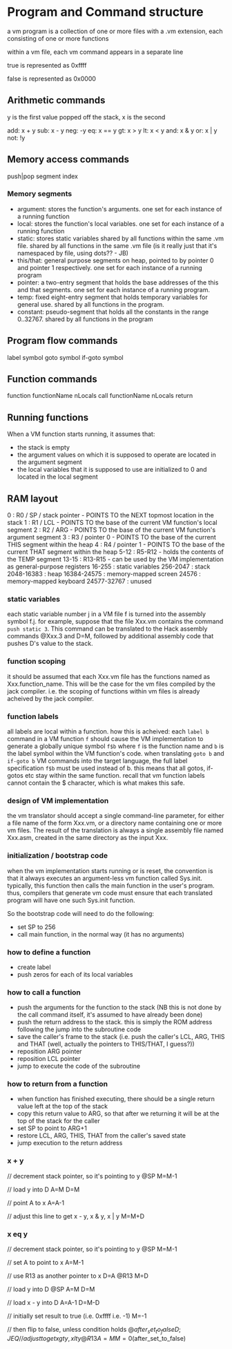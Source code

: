 # Program and Command structure

a vm program is a collection of one or more files with a .vm extension, each consisting of one or more functions

within a vm file, each vm command appears in a separate line

true is represented as 0xffff

false is represented as 0x0000

## Arithmetic commands

y is the first value popped off the stack, x is the second

add: x + y
sub: x - y
neg: -y
eq: x == y
gt: x > y
lt: x < y
and: x & y
or: x | y
not: !y

## Memory access commands

push|pop segment index

### Memory segments

- argument: stores the function's arguments. one set for each instance of a running function
- local: stores the function's local variables. one set for each instance of a running function
- static: stores static variables shared by all functions within the same .vm file. shared by all functions in the same .vm file (is it really just that it's namespaced by file, using dots?? - JB)
- this/that: general purpose segments on heap, pointed to by pointer 0 and pointer 1 respectively. one set for each instance of a running program
- pointer: a two-entry segment that holds the base addresses of the this and that segments. one set for each instance of a running program.
- temp: fixed eight-entry segment that holds temporary variables for general use. shared by all functions in the program.
- constant: pseudo-segment that holds all the constants in the range 0..32767. shared by all functions in the program

## Program flow commands

label symbol
goto symbol
if-goto symbol

## Function commands

function functionName nLocals
call functionName nLocals
return

## Running functions

When a VM function starts running, it assumes that:

- the stack is empty
- the argument values on which it is supposed to operate are located in the argument segment
- the local variables that it is supposed to use are initialized to 0 and located in the local segment

## RAM layout

0 : R0 / SP / stack pointer - POINTS TO the NEXT topmost location in the stack
1 : R1 / LCL - POINTS TO the base of the current VM function's local segment
2 : R2 / ARG - POINTS TO the base of the current VM function's argument segment
3 : R3 / pointer 0 - POINTS TO the base of the current THIS segment within the heap
4 : R4 / pointer 1 - POINTS TO the base of the current THAT segment within the heap
5-12 : R5-R12 - holds the contents of the TEMP segment
13-15 : R13-R15 - can be used by the VM implementation as general-purpose registers
16-255 : static variables
256-2047 : stack
2048-16383 : heap
16384-24575 : memory-mapped screen
24576 : memory-mapped keyboard
24577-32767 : unused

### static variables

each static variable number j in a VM file f is turned into the assembly symbol f.j. for example, suppose that the file Xxx.vm contains the command `push static 3`. This command can be translated to the Hack assembly commands @Xxx.3 and D=M, followed by additional assembly code that pushes D's value to the stack.

### function scoping

it should be assumed that each Xxx.vm file has the functions named as Xxx.function_name. This will be the case for the vm files compiled by the jack compiler. i.e. the scoping of functions within vm files is already acheived by the jack compiler.

### function labels

all labels are local within a function. how this is acheived: each `label b` command in a VM function `f` should cause the VM implementation to generate a globally unique symbol `f$b` where `f` is the function name and `b` is the label symbol within the VM function's code. when translating `goto b` and `if-goto b` VM commands into the target language, the full label specification `f$b` must be used instead of b. this means that all gotos, if-gotos etc stay within the same function. recall that vm function labels cannot contain the $ character, which is what makes this safe.

### design of VM implementation

the vm translator should accept a single command-line parameter, for either a file name of the form Xxx.vm, or a directory name containing one or more vm files. The result of the translation is always a single assembly file named Xxx.asm, created in the same directory as the input Xxx.

### initialization / bootstrap code

when the vm implementation starts running or is reset, the convention is that it always executes an argument-less vm function called Sys.init. typically, this function then calls the main function in the user's program. thus, compilers that generate vm code must ensure that each translated program will have one such Sys.init function.

So the bootstrap code will need to do the following:

- set SP to 256
- call main function, in the normal way (it has no arguments)

### how to define a function

- create label
- push zeros for each of its local variables

### how to call a function

- push the arguments for the function to the stack (NB this is not done by the call command itself, it's assumed to have already been done)
- push the return address to the stack. this is simply the ROM address following the jump into the subroutine code
- save the caller's frame to the stack (i.e. push the caller's LCL, ARG, THIS and THAT (well, actually the pointers to THIS/THAT, I guess?))
- reposition ARG pointer
- reposition LCL pointer
- jump to execute the code of the subroutine

### how to return from a function

- when function has finished executing, there should be a single return value left at the top of the stack
- copy this return value to ARG, so that after we returning it will be at the top of the stack for the caller
- set SP to point to ARG+1
- restore LCL, ARG, THIS, THAT from the caller's saved state
- jump execution to the return address

### x + y

// decrement stack pointer, so it's pointing to y
@SP
M=M-1

// load y into D
A=M
D=M

// point A to x
A=A-1

// adjust this line to get x - y, x & y, x | y
M=M+D

### x eq y

// decrement stack pointer, so it's pointing to y
@SP
M=M-1

// set A to point to x
A=M-1

// use R13 as another pointer to x
D=A
@R13
M=D

// load y into D
@SP
A=M
D=M

// load x - y into D
A=A-1
D=M-D

// initially set result to true (i.e. 0xffff i.e. -1)
M=-1

// then flip to false, unless condition holds
@$after_set_to_false
D;JEQ // adjust to get x gt y, x lt y
@R13
A=M
M=0
($after_set_to_false)
